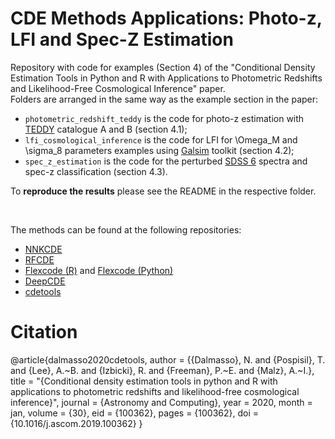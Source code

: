 # CDE Methods Applications: Photo-z, LFI and Spec-Z Estimation

Repository with code for examples (Section 4) of the "Conditional Density Estimation 
Tools in Python and R with Applications to Photometric Redshifts and Likelihood-Free 
Cosmological Inference" paper. <br>
Folders are arranged in the same way as the example section in the paper:
 - `photometric_redshift_teddy` is the code for photo-z estimation with 
 [TEDDY](https://github.com/COINtoolbox/photoz_catalogues) catalogue A and B (section 4.1);
 - `lfi_cosmological_inference` is the code for LFI for \Omega_M and \sigma_8 parameters
 examples using [Galsim](https://github.com/GalSim-developers/GalSim) toolkit (section 4.2);
 - `spec_z_estimation` is the code for the perturbed [SDSS 6](http://classic.sdss.org/dr6/) spectra and 
 spec-z classification (section 4.3).
 
To **reproduce the results** please see the README in the respective folder.

<br>

The methods can be found at the following repositories:
- [NNKCDE](https://github.com/tpospisi/nnkcde)
- [RFCDE](https://github.com/tpospisi/RFCDE)
- [Flexcode (R)](https://github.com/rizbicki/FlexCoDE) and [Flexcode (Python)](https://github.com/tpospisi/FlexCode)
- [DeepCDE](https://github.com/tpospisi/DeepCDE)
- [cdetools](https://github.com/tpospisi/cdetools)


Citation
===
@article{dalmasso2020cdetools,
       author = {{Dalmasso}, N. and {Pospisil}, T. and {Lee}, A.~B. and {Izbicki}, R. and
         {Freeman}, P.~E. and {Malz}, A.~I.},
        title = "{Conditional density estimation tools in python and R with applications to photometric redshifts and likelihood-free cosmological inference}",
      journal = {Astronomy and Computing},
         year = 2020,
        month = jan,
       volume = {30},
          eid = {100362},
        pages = {100362},
          doi = {10.1016/j.ascom.2019.100362}
}